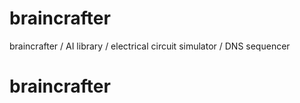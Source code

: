 # braincrafter
braincrafter / AI library / electrical circuit simulator / DNS sequencer
# braincrafter
